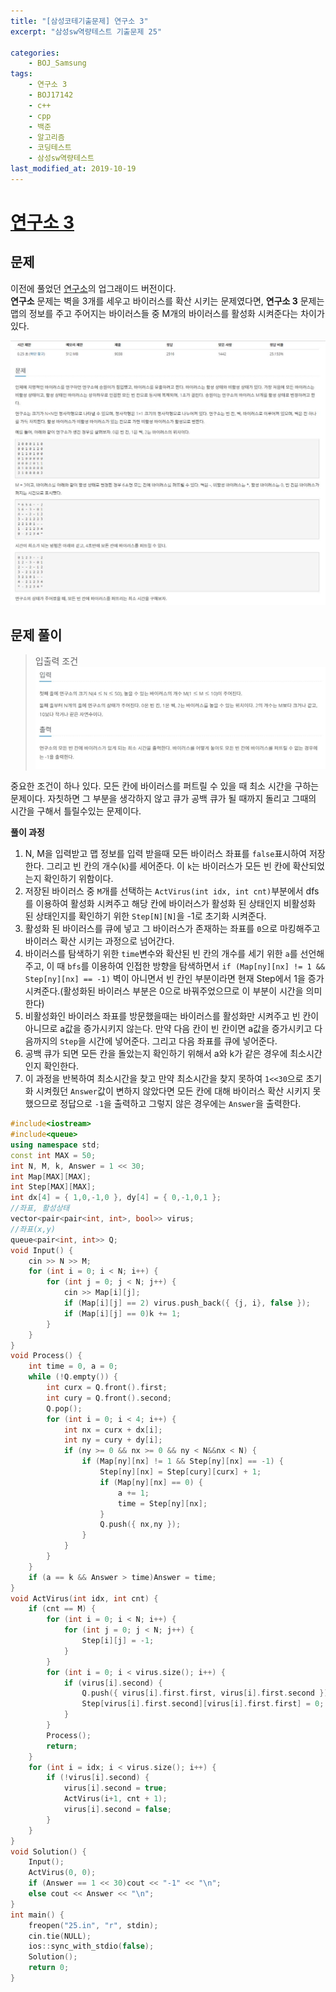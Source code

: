 ```yaml
---
title: "[삼성코테기출문제] 연구소 3"
excerpt: "삼성sw역량테스트 기출문제 25"

categories:
    - BOJ_Samsung
tags:
    - 연구소 3
    - BOJ17142
    - c++
    - cpp
    - 백준
    - 알고리즘
    - 코딩테스트
    - 삼성sw역량테스트
last_modified_at: 2019-10-19
---  
```

# [연구소 3](https://www.acmicpc.net/problem/17142)  
  
## 문제  
이전에 풀었던 [연구소](https://www.acmicpc.net/problem/14502)의 업그래이드 버전이다.  
__연구소__ 문제는 벽을 3개를 세우고 바이러스를 확산 시키는 문제였다면, __연구소 3__ 문제는 맵의 정보를 주고 주어지는 바이러스들 중 M개의 바이러스를 활성화 시켜준다는 차이가 있다.  
  
[![문제](/assets/BOJ-samsung/2019-10-19-SamsungEX25-img01.jpg)](/assets/BOJ-samsung/2019-10-19-SamsungEX25-img01.jpg)  
  
## 문제 풀이  
>입출력 조건  
[![입력](/assets/BOJ-samsung/2019-10-19-SamsungEX25-img02.jpg)](/assets/BOJ-samsung/2019-10-19-SamsungEX25-img02.jpg)  

중요한 조건이 하나 있다. 모든 칸에 바이러스를 퍼트릴 수 있을 때 최소 시간을 구하는 문제이다. 자칫하면 그 부분을 생각하지 않고 큐가 공백 큐가 될 때까지 돌리고 그때의 시간을 구해서 틀릴수있는 문제이다.
  
__풀이 과정__  
1. N, M을 입력받고 맵 정보를 입력 받을때 모든 바이러스 좌표를 `false`표시하여 저장한다. 그리고 빈 칸의 개수(`k`)를 세어준다. 이 `k`는 바이러스가 모든 빈 칸에 확산되었는지 확인하기 위함이다.  
2. 저장된 바이러스 중 `M`개를 선택하는 `ActVirus(int idx, int cnt)`부분에서 dfs를 이용하여 활성화 시켜주고 해당 칸에 바이러스가 활성화 된 상태인지 비활성화 된 상태인지를 확인하기 위한 `Step[N][N]`을 -1로 초기화 시켜준다.  
3. 활성화 된 바이러스를 큐에 넣고 그 바이러스가 존재하는 좌표를 `0`으로 마킹해주고 바이러스 확산 시키는 과정으로 넘어간다.  
4. 바이러스를 탐색하기 위한 `time`변수와 확산된 빈 칸의 개수를 세기 위한 `a`를 선언해주고, 이 때 `bfs`를 이용하여 인접한 방향을 탐색하면서 `if (Map[ny][nx] != 1 && Step[ny][nx] == -1)` 벽이 아니면서 빈 칸인 부분이라면 현재 Step에서 1을 증가시켜준다.(활성화된 바이러스 부분은 0으로 바꿔주었으므로 이 부분이 시간을 의미한다)  
5. 비활성화인 바이러스 좌표를 방문했을때는 바이러스를 활성화만 시켜주고 빈 칸이 아니므로 a값을 증가시키지 않는다. 만약 다음 칸이 빈 칸이면 a값을 증가시키고 다음까지의 `Step`을 시간에 넣어준다. 그리고 다음 좌표를 큐에 넣어준다.  
6. 공백 큐가 되면 모든 칸을 돌았는지 확인하기 위해서 a와 k가 같은 경우에 최소시간인지 확인한다.  
7. 이 과정을 반복하여 최소시간을 찾고 만약 최소시간을 찾지 못하여 `1<<30`으로 초기화 시켜줬던 `Answer`값이 변하지 않았다면 모든 칸에 대해 바이러스 확산 시키지 못했으므로 정답으로 `-1`을 출력하고 그렇지 않은 경우에는 `Answer`을 출력한다.  

```cpp
#include<iostream>
#include<queue>
using namespace std;
const int MAX = 50;
int N, M, k, Answer = 1 << 30;
int Map[MAX][MAX];
int Step[MAX][MAX];
int dx[4] = { 1,0,-1,0 }, dy[4] = { 0,-1,0,1 };
//좌표, 활성상태
vector<pair<pair<int, int>, bool>> virus;
//좌표(x,y)
queue<pair<int, int>> Q;
void Input() {
	cin >> N >> M;
	for (int i = 0; i < N; i++) {
		for (int j = 0; j < N; j++) {
			cin >> Map[i][j];
			if (Map[i][j] == 2) virus.push_back({ {j, i}, false });
			if (Map[i][j] == 0)k += 1;
		}
	}
}
void Process() {
	int time = 0, a = 0;
	while (!Q.empty()) {
		int curx = Q.front().first;
		int cury = Q.front().second;
		Q.pop();
		for (int i = 0; i < 4; i++) {
			int nx = curx + dx[i];
			int ny = cury + dy[i];
			if (ny >= 0 && nx >= 0 && ny < N&&nx < N) {
				if (Map[ny][nx] != 1 && Step[ny][nx] == -1) {
					Step[ny][nx] = Step[cury][curx] + 1;
					if (Map[ny][nx] == 0) {
						a += 1;
						time = Step[ny][nx];
					}
					Q.push({ nx,ny });
				}
			}
		}
	}
	if (a == k && Answer > time)Answer = time;
}
void ActVirus(int idx, int cnt) {
	if (cnt == M) {
		for (int i = 0; i < N; i++) {
			for (int j = 0; j < N; j++) {
				Step[i][j] = -1;
			}
		}
		for (int i = 0; i < virus.size(); i++) {
			if (virus[i].second) {
				Q.push({ virus[i].first.first, virus[i].first.second });
				Step[virus[i].first.second][virus[i].first.first] = 0;
			}
		}
		Process();
		return;
	}
	for (int i = idx; i < virus.size(); i++) {
		if (!virus[i].second) {
			virus[i].second = true;
			ActVirus(i+1, cnt + 1);
			virus[i].second = false;
		}
	}
}
void Solution() {
	Input();
	ActVirus(0, 0);
	if (Answer == 1 << 30)cout << "-1" << "\n";
	else cout << Answer << "\n";
}
int main() {
	freopen("25.in", "r", stdin);
	cin.tie(NULL);
	ios::sync_with_stdio(false);
	Solution();
	return 0;
}
```